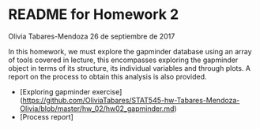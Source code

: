 README for Homework 2
================
Olivia Tabares-Mendoza
26 de septiembre de 2017

In this homework, we must explore the gapminder database using an array of tools covered in lecture, this encompasses exploring the gapminder object in terms of its structure, its individual variables and through plots. A report on the process to obtain this analysis is also provided.

-   \[Exploring gapminder exercise\](https://github.com/OliviaTabares/STAT545-hw-Tabares-Mendoza-Olivia/blob/master/hw_02/hw02_gapminder.md)
-   \[Process report\]
